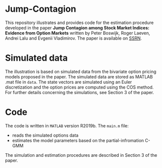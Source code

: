 # Jump-Contagion
 
This repository illustrates and provides code for the estimation procedure developed in the paper **Jump Contagion among Stock Market Indices: Evidence from Option Markets** written by Peter Boswijk, Roger Laeven, Andrei Lalu and Evgenii Vladimirov. The paper is available on [SSRN](https://papers.ssrn.com/sol3/papers.cfm?abstract_id=3929515).

# Simulated data

The illustration is based on simulated data from the bivariate option pricing models proposed in the paper. The simulated data are stored as MATLAB .mat file in `data`. The state vectors are simulated using an Euler discretization and the option prices are computed using the COS method. For further details concerning the simulations, see Section 3 of the paper. 

# Code

The code is written in `MATLAB` version R2019b. The `main.m` file:
* reads the simulated options data
* estimates the model parameters based on the partial-infromation C-GMM

The simulation and estimation procedures are described in Section 3 of the paper. 
